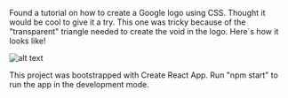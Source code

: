 Found a tutorial on how to create a Google logo using CSS. Thought it would be cool to give it a try. This one was tricky because of the "transparent" triangle needed to create the void in the logo.
Here´s how it looks like!

![alt text](https://github.com/MSiestoGarabana/google-logo/blob/main/logo-google.JPG)

This project was bootstrapped with Create React App. Run "npm start" to run the app in the development mode.
